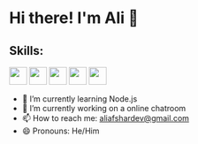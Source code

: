 # Hi there! I'm Ali 👋

## Skills:
<p align="left">

  <img height="32" width="32" src="https://cdn.simpleicons.org/typescript/#F7DF1E" />

  <img height="32" width="32" src="https://cdn.simpleicons.org/go/#00ADD8" />
  
  <img height="32" width="32" src="https://cdn.simpleicons.org/postgresql/#4169E1" />
   
  <img height="32" width="32" src="https://cdn.simpleicons.org/mongodb/#47A248" />
  
  <img height="32" width="32" src="https://cdn.simpleicons.org/nodedotjs/#339933" />
  
</p>


- 🌱 I’m currently learning Node.js
- 🔭 I’m currently working on a online chatroom
- 📫 How to reach me: aliafshardev@gmail.com
- 😄 Pronouns: He/Him
<!--
**AfsharDev/AfsharDev** is a ✨ _special_ ✨ repository because its `README.md` (this file) appears on your GitHub profile.

Here are some ideas to get you started:

- 🔭 I’m currently working on ...
- 🌱 I’m currently learning ...
- 👯 I’m looking to collaborate on ...
- 🤔 I’m looking for help with ...
- 💬 Ask me about ...
- 📫 How to reach me: ...
- 😄 Pronouns: ...
- ⚡ Fun fact: ...
-->

